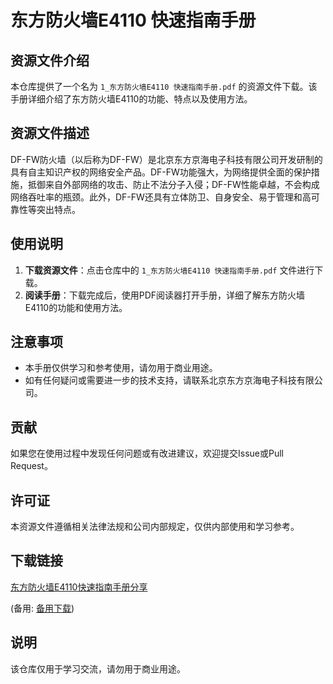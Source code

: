 # 东方防火墙E4110 快速指南手册

## 资源文件介绍

本仓库提供了一个名为 `1_东方防火墙E4110 快速指南手册.pdf` 的资源文件下载。该手册详细介绍了东方防火墙E4110的功能、特点以及使用方法。

## 资源文件描述

DF-FW防火墙（以后称为DF-FW）是北京东方京海电子科技有限公司开发研制的具有自主知识产权的网络安全产品。DF-FW功能强大，为网络提供全面的保护措施，抵御来自外部网络的攻击、防止不法分子入侵；DF-FW性能卓越，不会构成网络吞吐率的瓶颈。此外，DF-FW还具有立体防卫、自身安全、易于管理和高可靠性等突出特点。

## 使用说明

1. **下载资源文件**：点击仓库中的 `1_东方防火墙E4110 快速指南手册.pdf` 文件进行下载。
2. **阅读手册**：下载完成后，使用PDF阅读器打开手册，详细了解东方防火墙E4110的功能和使用方法。

## 注意事项

- 本手册仅供学习和参考使用，请勿用于商业用途。
- 如有任何疑问或需要进一步的技术支持，请联系北京东方京海电子科技有限公司。

## 贡献

如果您在使用过程中发现任何问题或有改进建议，欢迎提交Issue或Pull Request。

## 许可证

本资源文件遵循相关法律法规和公司内部规定，仅供内部使用和学习参考。

## 下载链接
[东方防火墙E4110快速指南手册分享](https://pan.quark.cn/s/1504e92eecc6) 

(备用: [备用下载](https://pan.baidu.com/s/1Eu-mRv4JlUXjz0g5NN_CMQ?pwd=1234))

## 说明

该仓库仅用于学习交流，请勿用于商业用途。
